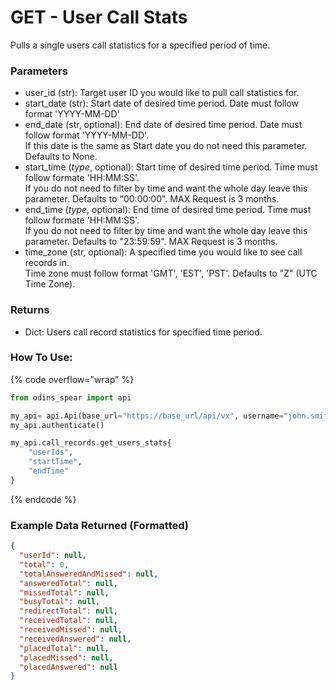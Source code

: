 # GET - User Call Stats

Pulls a single users call statistics for a specified period of time. 

### Parameters&#x20;

* user\_id (str): Target user ID you would like to pull call statistics for.
* start_date (str): Start date of desired time period. Date must follow format 'YYYY-MM-DD'
* end_date (str, optional): End date of desired time period. Date must follow format 'YYYY-MM-DD'.\
If this date is the same as Start date you do not need this parameter. Defaults to None.
* start_time (_type_, optional): Start time of desired time period. Time must follow formate 'HH:MM:SS'. \
If you do not need to filter by time and want the whole day leave this parameter. Defaults to "00:00:00". MAX Request is 3 months.
* end_time (_type_, optional): End time of desired time period. Time must follow formate 'HH:MM:SS'. \
If you do not need to filter by time and want the whole day leave this parameter. Defaults to "23:59:59". MAX Request is 3 months.
* time_zone (str, optional): A specified time you would like to see call records in. \
Time zone must follow format 'GMT', 'EST', 'PST'. Defaults to "Z" (UTC Time Zone).




### Returns

* Dict: Users call record statistics for specified time period.

### How To Use:

{% code overflow="wrap" %}
```python
from odins_spear import api

my_api= api.Api(base_url="https://base_url/api/vx", username="john.smith", password="ODIN_INSTANCE_1")
my_api.authenticate()

my_api.call_records.get_users_stats{
    "userIds",
    "startTime",
    "endTime"
}

```
{% endcode %}

### Example Data Returned (Formatted)

```json
{
  "userId": null,
  "total": 0,
  "totalAnsweredAndMissed": null,
  "answeredTotal": null,
  "missedTotal": null,
  "busyTotal": null,
  "redirectTotal": null,
  "receivedTotal": null,
  "receivedMissed": null,
  "receivedAnswered": null,
  "placedTotal": null,
  "placedMissed": null,
  "placedAnswered": null
}

```